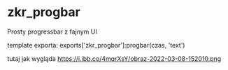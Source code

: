 # zkr_progbar
Prosty progressbar z fajnym UI 

template exporta: exports['zkr_progbar']:progbar(czas, 'text') 

tutaj jak wygląda
https://i.ibb.co/4mqrXsY/obraz-2022-03-08-152010.png
